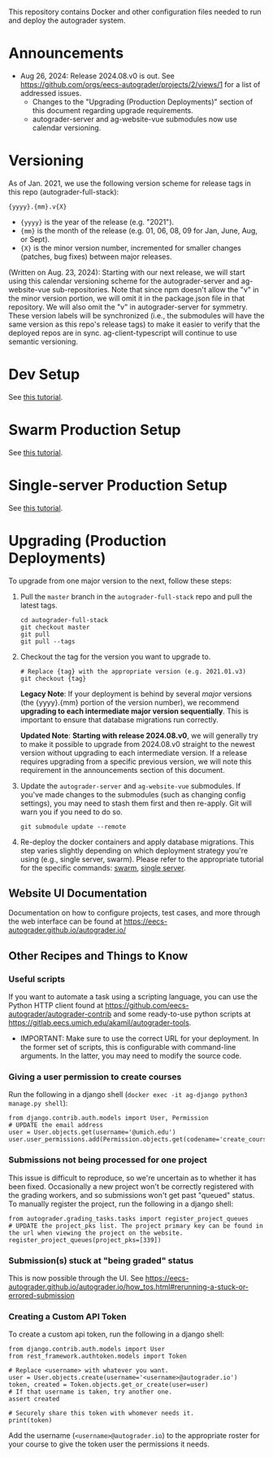 This repository contains Docker and other configuration files needed to run and deploy the autograder system.

# Announcements
- Aug 26, 2024: Release 2024.08.v0 is out. See https://github.com/orgs/eecs-autograder/projects/2/views/1 for a list of addressed issues.
    - Changes to the "Upgrading (Production Deployments)" section of this document regarding upgrade requirements.
    - autograder-server and ag-website-vue submodules now use calendar versioning.

# Versioning
As of Jan. 2021, we use the following version scheme for release tags in this repo (autograder-full-stack):
```
{yyyy}.{mm}.v{X}
```
- `{yyyy}` is the year of the release (e.g. "2021").
- `{mm}` is the month of the release (e.g. 01, 06, 08, 09 for Jan, June, Aug, or Sept).
- `{X}` is the minor version number, incremented for smaller changes (patches, bug fixes) between major releases.

(Written on Aug. 23, 2024): Starting with our next release, we will start using this calendar versioning scheme for
the autograder-server and ag-website-vue sub-repositories. Note that since npm doesn't allow the "v" in the minor 
version portion, we will omit it in the package.json file in that repository. We will also omit the "v" in 
autograder-server for symmetry. These version labels will be synchronized (i.e., the submodules will have the same
version as this repo's release tags) to make it easier to verify that the deployed repos are in sync.
ag-client-typescript will continue to use semantic versioning.

# Dev Setup
See [this tutorial](./docs/development_setup.md).

# Swarm Production Setup
See [this tutorial](./docs/swarm_deployment.md).

# Single-server Production Setup
See [this tutorial](./docs/production_non_swarm_setup.md).

# Upgrading (Production Deployments)
To upgrade from one major version to the next, follow these steps:

1. Pull the `master` branch in the `autograder-full-stack` repo and pull the latest tags.
    ```
    cd autograder-full-stack
    git checkout master
    git pull
    git pull --tags
    ```

2. Checkout the tag for the version you want to upgrade to.
    ```
    # Replace {tag} with the appropriate version (e.g. 2021.01.v3)
    git checkout {tag}
    ```
    **Legacy Note**: If your deployment is behind by several _major_ versions (the {yyyy}.{mm} portion of the version number), we recommend **upgrading to each intermediate major version sequentially**. This is important to ensure that database migrations run correctly.

   **Updated Note**: **Starting with release 2024.08.v0**, we will generally try to make it possible to upgrade from 2024.08.v0 straight to the newest version without upgrading to each intermediate version. If a release requires upgrading from a specific previous version, we will note this requirement in the announcements section of this document.

4. Update the `autograder-server` and `ag-website-vue` submodules. If you've made changes to the submodules (such as changing config settings), you may need to stash them first and then re-apply. Git will warn you if you need to do so.
    ```
    git submodule update --remote
    ```

5. Re-deploy the docker containers and apply database migrations. This step varies slightly depending on which deployment strategy you're using (e.g., single server, swarm). Please refer to the appropriate tutorial for the specific commands: [swarm](./docs/swarm_deployment.md),
[single server](./docs/production_non_swarm_setup.md).

## Website UI Documentation
Documentation on how to configure projects, test cases, and more through the web interface can be found at
https://eecs-autograder.github.io/autograder.io/

## Other Recipes and Things to Know
### Useful scripts
If you want to automate a task using a scripting language, you can use the Python HTTP client found at 
https://github.com/eecs-autograder/autograder-contrib and some ready-to-use python scripts at https://gitlab.eecs.umich.edu/akamil/autograder-tools.
  * IMPORTANT: Make sure to use the correct URL for your deployment. In the former set of scripts, this is configurable with command-line arguments. In the latter, you may need to modify the source code.

### Giving a user permission to create courses
Run the following in a django shell (`docker exec -it ag-django python3 manage.py shell`):
```
from django.contrib.auth.models import User, Permission
# UPDATE the email address
user = User.objects.get(username='@umich.edu')
user.user_permissions.add(Permission.objects.get(codename='create_course'))
```

### Submissions not being processed for one project
This issue is difficult to reproduce, so we're uncertain as to whether it has been fixed. Occasionally a new project won't be correctly registered with the grading workers, and so submissions won't get past "queued" status. To manually register the project, run the following in a django shell:
```
from autograder.grading_tasks.tasks import register_project_queues
# UPDATE the project_pks list. The project primary key can be found in the url when viewing the project on the website.
register_project_queues(project_pks=[339])
```

### Submission(s) stuck at "being graded" status
This is now possible through the UI.
See https://eecs-autograder.github.io/autograder.io/how_tos.html#rerunning-a-stuck-or-errored-submission

### Creating a Custom API Token
To create a custom api token, run the following in a django shell:
```
from django.contrib.auth.models import User
from rest_framework.authtoken.models import Token

# Replace <username> with whatever you want.
user = User.objects.create(username='<username>@autograder.io')
token, created = Token.objects.get_or_create(user=user)
# If that username is taken, try another one.
assert created

# Securely share this token with whomever needs it.
print(token)
```

Add the username (`<username>@autograder.io`) to the appropriate roster for your course to give the token user the permissions it needs.

